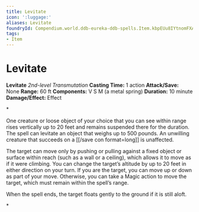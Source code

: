 ```yaml
---
title: Levitate
icon: ':luggage:'
aliases: Levitate
foundryId: Compendium.world.ddb-eureka-ddb-spells.Item.kbpEUu8IYtnomFXA
tags:
- Item
---
```


# Levitate

**Levitate**
_2nd-level Transmutation_
**Casting Time:** 1 action
**Attack/Save:** None
**Range:** 60 ft
**Components:** V S M (a metal spring)
**Duration:** 10 minute
**Damage/Effect:** Effect

*<p>One creature or loose object of your choice that you can see within range rises vertically up to 20 feet and remains suspended there for the duration. The spell can levitate an object that weighs up to 500 pounds. An unwilling creature that succeeds on a [[/save con format=long]] is unaffected.

The target can move only by pushing or pulling against a fixed object or surface within reach (such as a wall or a ceiling), which allows it to move as if it were climbing. You can change the target’s altitude by up to 20 feet in either direction on your turn. If you are the target, you can move up or down as part of your move. Otherwise, you can take a Magic action to move the target, which must remain within the spell’s range.

When the spell ends, the target floats gently to the ground if it is still aloft.</p>*